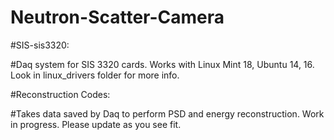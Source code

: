 
# Neutron-Scatter-Camera

#SIS-sis3320:

#Daq system for SIS 3320 cards. Works with Linux Mint 18, Ubuntu 14, 16. Look in linux_drivers folder for more info.

#Reconstruction Codes:

#Takes data saved by Daq to perform PSD and energy reconstruction. Work in progress. Please update as you see fit.

